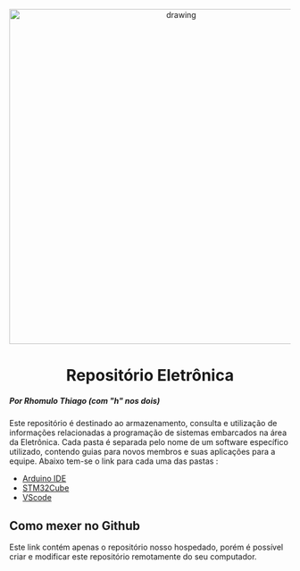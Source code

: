 <p align="center"><img src="https://user-images.githubusercontent.com/53307428/235840381-69ee272f-0b70-4bff-9078-367ba1b75cd6.png" alt="drawing" width="600"/></p>

<!-- ![amarelo_combo3](https://user-images.githubusercontent.com/53307428/235840381-69ee272f-0b70-4bff-9078-367ba1b75cd6.png) -->

# <div align="center"> Repositório Eletrônica </div>

##### Por Rhomulo Thiago (com "h" nos dois)

Este repositório é destinado ao armazenamento, consulta e utilização de informações relacionadas a programação de sistemas embarcados na área da Eletrônica. Cada pasta é separada pelo nome de um software específico utilizado, contendo guias para novos membros e suas aplicações para a equipe. Abaixo tem-se o link para cada uma das pastas :

- [Arduino IDE](https://github.com/Tofu-Rh/Fenix_Racing/tree/main/Arduino%20IDE)
- [STM32Cube](https://github.com/Tofu-Rh/Fenix_Racing/tree/main/STM32)
- [VScode](https://github.com/Tofu-Rh/Fenix_Racing/tree/main/VScode)

## Como mexer no Github
Este link contém apenas o repositório nosso hospedado, porém é possível criar e modificar este repositório remotamente do seu computador.  
